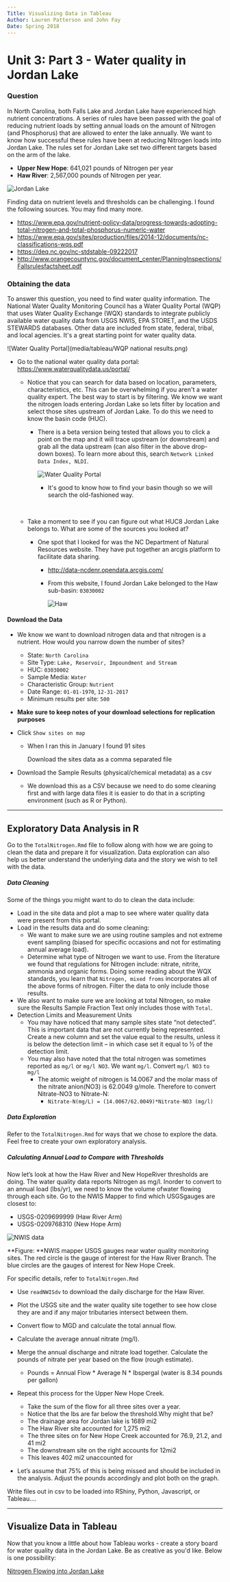 ```yaml
---
Title: Visualizing Data in Tableau
Author: Lauren Patterson and John Fay
Date: Spring 2018
---
```


# Unit 3: Part 3 - Water quality in Jordan Lake

### Question

In North Carolina, both Falls Lake and Jordan Lake have experienced high nutrient concentrations. A series of rules have been passed with the goal of reducing nutrient loads by setting annual loads on the amount of Nitrogen (and Phosphorus) that are allowed to enter the lake annually. We want to know how successful these rules have been at reducing Nitrogen loads into Jordan Lake. The rules set for Jordan Lake set two different targets based on the arm of the lake.

- **Upper New Hope**: 641,021 pounds of Nitrogen per year
- **Haw River**: 2,567,000 pounds of Nitrogen per year.

![Jordan Lake](media/tableau/JordanLake.jpg)

Finding data on nutrient levels and thresholds can be challenging. I found the following sources. You may find many more.

- <https://www.epa.gov/nutrient-policy-data/progress-towards-adopting-total-nitrogen-and-total-phosphorus-numeric-water>
- <https://www.epa.gov/sites/production/files/2014-12/documents/nc-classifications-wqs.pdf>
- <https://deq.nc.gov/nc-stdstable-09222017>
- <http://www.orangecountync.gov/document_center/PlanningInspections/Fallsrulesfactsheet.pdf>



### Obtaining the data

To answer this question, you need to find water quality information. The National Water Quality Monitoring Council has a Water Quality Portal (WQP) that uses Water Quality Exchange (WQX) standards to integrate publicly available water quality data from USGS NWIS, EPA STORET, and the USDS STEWARDS databases. Other data are included from state, federal, tribal, and local agencies. It's a great starting point for water quality data.

![Water Quality Portal](media/tableau/WQP national results.png)



- Go to the national water quality data portal: https://www.waterqualitydata.us/portal/

  - Notice that you can search for data based on location, parameters, characteristics, etc. This can be overwhelming if you aren't a water quality expert. The best way to start is by filtering. We know we want the nitrogen loads entering Jordan Lake so lets filter by location and select those sites upstream of Jordan Lake. To do this we need to know the basin code (HUC).

    - There is a beta version being tested that allows you to click a point on the map and it will trace upstream (or downstream) and grab all the data upstream (can also filter in the above drop-down boxes). To learn more about this, search `Network Linked Data Index, NLDI`.

      ![Water Quality Portal](media/tableau/NLDI_Beta.png)

      - It's good to know how to find your basin though so we will search the old-fashioned way.

        ​

  - Take a moment to see if you can figure out what HUC8 Jordan Lake belongs to. What are some of the sources you looked at?

    - One spot that I looked for was the NC Department of Natural Resources website. They have put together an arcgis platform to facilitate data sharing.

      - http://data-ncdenr.opendata.arcgis.com/

      - From this website, I found Jordan Lake belonged to the Haw sub-basin: `03030002`

        ![Haw](media/tableau/HawHUC.png)



#### Download the Data

- We know we want to download nitrogen data and that nitrogen is a nutrient. How would you narrow down the number of sites?

  - State: `North Carolina`
  - Site Type: `Lake, Reservoir, Impoundment and Stream`
  - HUC: `03030002`
  - Sample Media: `Water`
  - Characteristic Group: `Nutrient`
  - Date Range: `01-01-1970`, `12-31-2017`
  - Minimum results per site: `500`

- **Make sure to keep notes of your download selections for replication purposes**

- Click `Show sites on map`

  - When I ran this in January I found 91 sites

    Download the sites data as a comma separated file

- Download the Sample Results (physical/chemical metadata) as a csv

  - We download this as a CSV because we need to do some cleaning first and with large data files it is easier to do that in a scripting environment (such as R or Python).

------



## Exploratory Data Analysis in R

Go to the `TotalNitrogen.Rmd` file to follow along with how we are going to clean the data and prepare it for visualization. Data exploration can also help us better understand the underlying data and the story we wish to tell with the data.

##### Data Cleaning

Some of the things you might want to do to clean the data include:

- Load in the site data and plot a map to see where water quality data were present from this portal.
- Load in the results data and do some cleaning:
  - We want to make sure we are using routine samples and not extreme event sampling (biased for specific occasions and not for estimating annual average load).
  - Determine what type of Nitrogen we want to use. From the literature we found that regulations for Nitrogen include: nitrate, nitrite, ammonia and organic forms. Doing some reading about the WQX standards, you learn that `Nitrogen, mixed froms` incorporates all of the above forms of nitrogen. Filter the data to only include those results.
- We also want to make sure we are looking at total Nitrogen, so make sure the Results Sample Fraction Text only includes those with `Total`.
- Detection Limits and Measurement Units
  - You may have noticed that many sample sites state “not detected”. This is important data that are not currently being represented. Create a new column and set the value equal to the results, unless it is below the detection limit – in which case set it equal to ½ of the detection limit.
  - You may also have noted that the total nitrogen was sometimes reported as `mg/l` or `mg/l NO3`. We want `mg/l`. Convert `mg/l NO3` `to mg/l`
    - The atomic weight of nitrogen is 14.0067 and the molar mass of the nitrate anion(NO3) is 62.0049 g/mole. Therefore to convert Nitrate-NO3 to Nitrate-N:
      - `Nitrate-N(mg/L) = (14.0067/62.0049)*Nitrate-NO3 (mg/l)`



##### Data Exploration

Refer to the `TotalNitrogen.Rmd` for ways that we chose to explore the data. Feel free to create your own exploratory analysis.



##### Calculating Annual Load to Compare with Thresholds

Now let’s look at how the Haw River and New HopeRiver thresholds are doing. The water quality data reports Nitrogen as mg/l. Inorder to convert to an annual load (lbs/yr), we need to know the volume ofwater flowing through each site. Go to the NWIS Mapper to find which USGSgauges are closest to:

* USGS-0209699999 (Haw River Arm)
* USGS-0209768310 (New Hope Arm)

![NWIS data](media/tableau/NWISDownloads.png)

**Figure: **NWIS mapper USGS gauges near water quality monitoring sites. The red circle is the
gauge of interest for the Haw River Branch. The blue circles are the gauges of interest for New Hope Creek.



For specific details, refer to `TotalNitrogen.Rmd`

- Use `readNWISdv` to download the daily discharge for the Haw River.
- Plot the USGS site and the water quality site together to see how close they are and if any major tributaries intersect between them.
- Convert flow to MGD and calculate the total annual flow.
- Calculate the average annual nitrate (mg/l).
- Merge the annual discharge and nitrate load together. Calculate the pounds of nitrate per year based on the flow (rough estimate).
  - Pounds = Annual Flow * Average N * lbspergal (water is 8.34 pounds per gallon)



- Repeat this process for the Upper New Hope Creek. 
  - Take the sum of the flow for all three sites over a year.
  -  Notice that the lbs are far below the threshold.Why might that be?
    - The drainage area for Jordan lake is 1689 mi2
    - The Haw River site accounted for 1,275 mi2
    - The three sites on for New Hope Creek accounted for 76.9, 21.2, and 41 mi2
  - The downstream site on the right accounts for 12mi2
  - This leaves 402 mi2 unaccounted for
- Let’s assume that 75% of this is being missed and should be included in the analysis. Adjust the pounds accordingly and plot both on the graph.



Write files out in csv to be loaded into RShiny, Python, Javascript, or Tableau….

------



## Visualize Data in Tableau

Now that you know a little about how Tableau works - create a story board for water quality data in the Jordan Lake. Be as creative as you'd like. Below is one possibility:

[Nitrogen Flowing into Jordan Lake](https://public.tableau.com/profile/lauren3839#!/vizhome/Unit3-Nitrogen/Story1?publish=yes)

